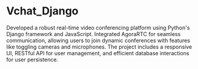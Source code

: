# Vchat_Django

Developed a robust real-time video conferencing platform using Python's Django framework and JavaScript. Integrated AgoraRTC for seamless communication, allowing users to join dynamic conferences with features like toggling cameras and microphones. The project includes a responsive UI, RESTful API for user management, and efficient database interactions for user persistence.

